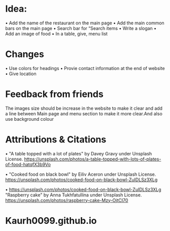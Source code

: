# Idea:
•	Add the name of the restaurant on the main page
•	Add the main common bars on the main page 
•	Search bar for “Search items
•	Write a slogan 
•	Add an image of food
•	In a table, give, menu list

# Changes 
•	Use colors for headings 
•	Provie contact information at the end of website 
•	Give location 

# Feedback from friends
The images size should be increase in the website to make it clear and add a line between Main page and menu section to make it more clear.And also use background colour   

# Attributions & Citations 
•	"A table topped with a lot of plates" by Davey Gravy under Unsplash License. 
https://unsplash.com/photos/a-table-topped-with-lots-of-plates-of-food-hatqfX3b9Vo

•	"Cooked food on black bowl" by Eiliv Aceron under Unsplash License. 
https://unsplash.com/photos/cooked-food-on-black-bowl-ZuIDLSz3XLg

•	https://unsplash.com/photos/cooked-food-on-black-bowl-ZuIDLSz3XLg
    "Raspberry cake" by Anna Tukhfatullina under Unsplash License. 
 https://unsplash.com/photos/raspberry-cake-Mzy-OjtCI70


# Kaurh0099.github.io